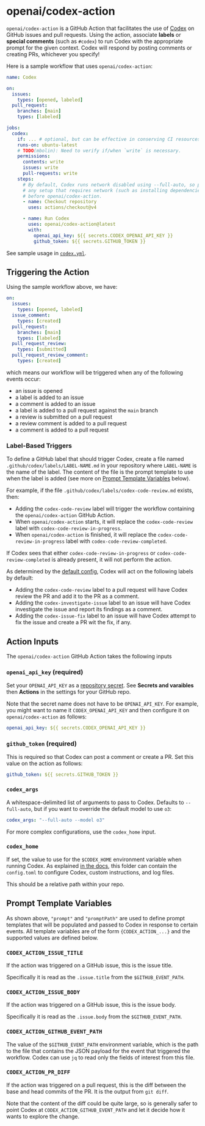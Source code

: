 # openai/codex-action

`openai/codex-action` is a GitHub Action that facilitates the use of [Codex](https://github.com/openai/codex) on GitHub issues and pull requests. Using the action, associate **labels** or **special comments** (such as `#codex`) to run Codex with the appropriate prompt for the given context. Codex will respond by posting comments or creating PRs, whichever you specify!

Here is a sample workflow that uses `openai/codex-action`:

```yaml
name: Codex

on:
  issues:
    types: [opened, labeled]
  pull_request:
    branches: [main]
    types: [labeled]

jobs:
  codex:
    if: ... # optional, but can be effective in conserving CI resources
    runs-on: ubuntu-latest
    # TODO(mbolin): Need to verify if/when `write` is necessary.
    permissions:
      contents: write
      issues: write
      pull-requests: write
    steps:
      # By default, Codex runs network disabled using --full-auto, so perform
      # any setup that requires network (such as installing dependencies)
      # before openai/codex-action.
      - name: Checkout repository
        uses: actions/checkout@v4

      - name: Run Codex
        uses: openai/codex-action@latest
        with:
          openai_api_key: ${{ secrets.CODEX_OPENAI_API_KEY }}
          github_token: ${{ secrets.GITHUB_TOKEN }}
```

See sample usage in [`codex.yml`](../../workflows/codex.yml).

## Triggering the Action

Using the sample workflow above, we have:

```yaml
on:
  issues:
    types: [opened, labeled]
  issue_comment:
    types: [created]
  pull_request:
    branches: [main]
    types: [labeled]
  pull_request_review:
    types: [submitted]
  pull_request_review_comment:
    types: [created]
```

which means our workflow will be triggered when any of the following events occur:

- an issue is opened
- a label is added to an issue
- a comment is added to an issue
- a label is added to a pull request against the `main` branch
- a review is submitted on a pull request
- a review comment is added to a pull request
- a comment is added to a pull request

### Label-Based Triggers

To define a GitHub label that should trigger Codex, create a file named `.github/codex/labels/LABEL-NAME.md` in your repository where `LABEL-NAME` is the name of the label. The content of the file is the prompt template to use when the label is added (see more on [Prompt Template Variables](#prompt-template-variables) below).

For example, if the file `.github/codex/labels/codex-code-review.md` exists, then:

- Adding the `codex-code-review` label will trigger the workflow containing the `openai/codex-action` GitHub Action.
- When `openai/codex-action` starts, it will replace the `codex-code-review` label with `codex-code-review-in-progress`.
- When `openai/codex-action` is finished, it will replace the `codex-code-review-in-progress` label with `codex-code-review-completed`.

If Codex sees that either `codex-code-review-in-progress` or `codex-code-review-completed` is already present, it will not perform the action.

As determined by the [default config](./src/default-label-config.ts), Codex will act on the following labels by default:

- Adding the `codex-code-review` label to a pull request will have Codex review the PR and add it to the PR as a comment.
- Adding the `codex-investigate-issue` label to an issue will have Codex investigate the issue and report its findings as a comment.
- Adding the `codex-issue-fix` label to an issue will have Codex attempt to fix the issue and create a PR wit the fix, if any.

## Action Inputs

The `openai/codex-action` GitHub Action takes the following inputs

### `openai_api_key` (required)

Set your `OPENAI_API_KEY` as a [repository secret](https://docs.github.com/en/actions/security-for-github-actions/security-guides/using-secrets-in-github-actions). See **Secrets and varaibles** then **Actions** in the settings for your GitHub repo.

Note that the secret name does not have to be `OPENAI_API_KEY`. For example, you might want to name it `CODEX_OPENAI_API_KEY` and then configure it on `openai/codex-action` as follows:

```yaml
openai_api_key: ${{ secrets.CODEX_OPENAI_API_KEY }}
```

### `github_token` (required)

This is required so that Codex can post a comment or create a PR. Set this value on the action as follows:

```yaml
github_token: ${{ secrets.GITHUB_TOKEN }}
```

### `codex_args`

A whitespace-delimited list of arguments to pass to Codex. Defaults to `--full-auto`, but if you want to override the default model to use `o3`:

```yaml
codex_args: "--full-auto --model o3"
```

For more complex configurations, use the `codex_home` input.

### `codex_home`

If set, the value to use for the `$CODEX_HOME` environment variable when running Codex. As explained [in the docs](https://github.com/openai/codex/tree/main/codex-rs#readme), this folder can contain the `config.toml` to configure Codex, custom instructions, and log files.

This should be a relative path within your repo.

## Prompt Template Variables

As shown above, `"prompt"` and `"promptPath"` are used to define prompt templates that will be populated and passed to Codex in response to certain events. All template variables are of the form `{CODEX_ACTION_...}` and the supported values are defined below.

### `CODEX_ACTION_ISSUE_TITLE`

If the action was triggered on a GitHub issue, this is the issue title.

Specifically it is read as the `.issue.title` from the `$GITHUB_EVENT_PATH`.

### `CODEX_ACTION_ISSUE_BODY`

If the action was triggered on a GitHub issue, this is the issue body.

Specifically it is read as the `.issue.body` from the `$GITHUB_EVENT_PATH`.

### `CODEX_ACTION_GITHUB_EVENT_PATH`

The value of the `$GITHUB_EVENT_PATH` environment variable, which is the path to the file that contains the JSON payload for the event that triggered the workflow. Codex can use `jq` to read only the fields of interest from this file.

### `CODEX_ACTION_PR_DIFF`

If the action was triggered on a pull request, this is the diff between the base and head commits of the PR. It is the output from `git diff`.

Note that the content of the diff could be quite large, so is generally safer to point Codex at `CODEX_ACTION_GITHUB_EVENT_PATH` and let it decide how it wants to explore the change.
